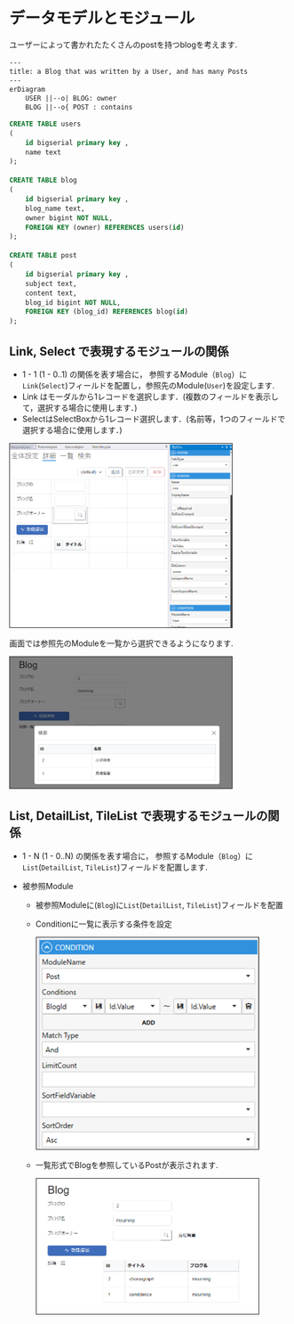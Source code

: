 # データモデルとモジュール

ユーザーによって書かれたたくさんのpostを持つblogを考えます.

```mermaid
---
title: a Blog that was written by a User, and has many Posts
---
erDiagram
    USER ||--o| BLOG: owner
    BLOG ||--o{ POST : contains
```

```sql
CREATE TABLE users
(
    id bigserial primary key ,
    name text
);

CREATE TABLE blog
(
    id bigserial primary key ,
    blog_name text,
    owner bigint NOT NULL,
    FOREIGN KEY (owner) REFERENCES users(id)
);

CREATE TABLE post
(
    id bigserial primary key ,
    subject text,
    content text,
    blog_id bigint NOT NULL,
    FOREIGN KEY (blog_id) REFERENCES blog(id)
);
```

## Link, Select で表現するモジュールの関係
- 1 - 1  (1 - 0..1) の関係を表す場合に， 参照するModule（`Blog`）に`Link`(`Select`)フィールドを配置し，参照先のModule(`User`)を設定します.
- Link はモーダルから1レコードを選択します．(複数のフィールドを表示して，選択する場合に使用します．)
- SelectはSelectBoxから1レコード選択します．(名前等，1つのフィールドで選択する場合に使用します．)

<img src="images/1-1_data_model.png" width="400" alt="1対1" title="1対1" style="border: 1px solid;">

画面では参照先のModuleを一覧から選択できるようになります.

<img src="images/1-1_UI.png" width="400" alt="1対1" title="1対1" style="border: 1px solid;">

## List, DetailList, TileList で表現するモジュールの関係
- 1 - N  (1 - 0..N) の関係を表す場合に， 参照するModule（`Blog`）に`List`(`DetailList`, `TileList`)フィールドを配置します.

- 被参照Module
  - 被参照Moduleに(`Blog`)に`List`(`DetailList`, `TileList`)フィールドを配置
  - Conditionに一覧に表示する条件を設定

    <img src="images/1-N_conditions.png" width="400" alt="1対N条件" title="1対N条件" style="border: 1px solid;">
  - 一覧形式でBlogを参照しているPostが表示されます.

    <img src="images/1-N_UI.png" width="400" alt="1対NUI" title="1対NUI" style="border: 1px solid;">


